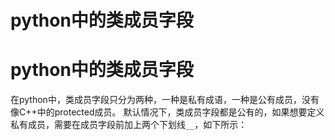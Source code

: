 # python中的类成员字段

# python中的类成员字段

在python中，类成员字段只分为两种，一种是私有成语，一种是公有成员，没有像C++中的protected成员。
默认情况下，类成员字段都是公有的，如果想要定义私有成员，需要在成员字段前加上两个下划线`__`，如下所示：
